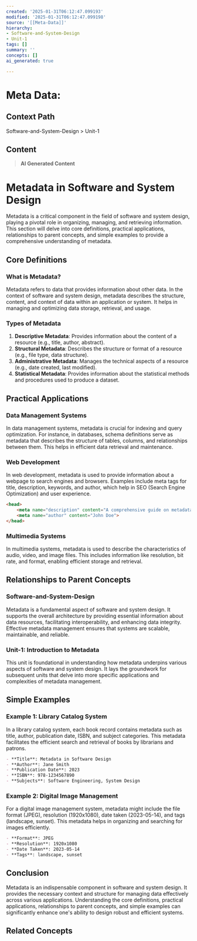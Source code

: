 ```yaml
---
created: '2025-01-31T06:12:47.099193'
modified: '2025-01-31T06:12:47.099198'
source: '[[Meta-Data]]'
hierarchy:
- Software-and-System-Design
- Unit-1
tags: []
summary: ''
concepts: []
ai_generated: true

---
```


# Meta Data:

## Context Path
Software-and-System-Design > Unit-1

## Content
> **AI Generated Content**
 # Metadata in Software and System Design

Metadata is a critical component in the field of software and system design, playing a pivotal role in organizing, managing, and retrieving information. This section will delve into core definitions, practical applications, relationships to parent concepts, and simple examples to provide a comprehensive understanding of metadata.

## Core Definitions

### What is Metadata?

Metadata refers to data that provides information about other data. In the context of software and system design, metadata describes the structure, content, and context of data within an application or system. It helps in managing and optimizing data storage, retrieval, and usage.

### Types of Metadata

1. **Descriptive Metadata**: Provides information about the content of a resource (e.g., title, author, abstract).
2. **Structural Metadata**: Describes the structure or format of a resource (e.g., file type, data structure).
3. **Administrative Metadata**: Manages the technical aspects of a resource (e.g., date created, last modified).
4. **Statistical Metadata**: Provides information about the statistical methods and procedures used to produce a dataset.

## Practical Applications

### Data Management Systems

In data management systems, metadata is crucial for indexing and query optimization. For instance, in databases, schema definitions serve as metadata that describes the structure of tables, columns, and relationships between them. This helps in efficient data retrieval and maintenance.

### Web Development

In web development, metadata is used to provide information about a webpage to search engines and browsers. Examples include meta tags for title, description, keywords, and author, which help in SEO (Search Engine Optimization) and user experience.

```html
<head>
    <meta name="description" content="A comprehensive guide on metadata in software and system design.">
    <meta name="author" content="John Doe">
</head>
```

### Multimedia Systems

In multimedia systems, metadata is used to describe the characteristics of audio, video, and image files. This includes information like resolution, bit rate, and format, enabling efficient storage and retrieval.

## Relationships to Parent Concepts

### Software-and-System-Design

Metadata is a fundamental aspect of software and system design. It supports the overall architecture by providing essential information about data resources, facilitating interoperability, and enhancing data integrity. Effective metadata management ensures that systems are scalable, maintainable, and reliable.

### Unit-1: Introduction to Metadata

This unit is foundational in understanding how metadata underpins various aspects of software and system design. It lays the groundwork for subsequent units that delve into more specific applications and complexities of metadata management.

## Simple Examples

### Example 1: Library Catalog System

In a library catalog system, each book record contains metadata such as title, author, publication date, ISBN, and subject categories. This metadata facilitates the efficient search and retrieval of books by librarians and patrons.

```markdown
- **Title**: Metadata in Software Design
- **Author**: Jane Smith
- **Publication Date**: 2023
- **ISBN**: 978-1234567890
- **Subjects**: Software Engineering, System Design
```

### Example 2: Digital Image Management

For a digital image management system, metadata might include the file format (JPEG), resolution (1920x1080), date taken (2023-05-14), and tags (landscape, sunset). This metadata helps in organizing and searching for images efficiently.

```markdown
- **Format**: JPEG
- **Resolution**: 1920x1080
- **Date Taken**: 2023-05-14
- **Tags**: landscape, sunset
```

## Conclusion

Metadata is an indispensable component in software and system design. It provides the necessary context and structure for managing data effectively across various applications. Understanding the core definitions, practical applications, relationships to parent concepts, and simple examples can significantly enhance one's ability to design robust and efficient systems.

## Related Concepts
